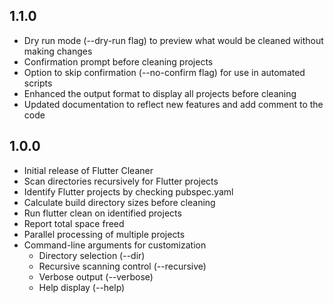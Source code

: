 ## 1.1.0

- Dry run mode (--dry-run flag) to preview what would be cleaned without making changes
- Confirmation prompt before cleaning projects
- Option to skip confirmation (--no-confirm flag) for use in automated scripts
- Enhanced the output format to display all projects before cleaning
- Updated documentation to reflect new features and add comment to the code

## 1.0.0

- Initial release of Flutter Cleaner
- Scan directories recursively for Flutter projects
- Identify Flutter projects by checking pubspec.yaml
- Calculate build directory sizes before cleaning
- Run flutter clean on identified projects
- Report total space freed
- Parallel processing of multiple projects
- Command-line arguments for customization
  - Directory selection (--dir)
  - Recursive scanning control (--recursive)
  - Verbose output (--verbose)
  - Help display (--help)